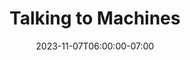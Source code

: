 ---
draft: true
date: 2023-11-07T06:00:00-07:00
title: "Talking to Machines"
ogtitle: "Talking to Machines"
description: |
    Where should tech builders draw the line on AI for military or surveillance? Just because it can be built, doesn't mean it should be. At what point do we blow the whistle, call out the boss, and tell the world? Find out what it's like to sound the alarm from inside a big tech company.
ogdescription: "Where should tech builders draw the line on AI for military or surveillance? Just because it can be built, doesn't mean it should be. At what point do we blow the whistle, call out the boss, and tell the world? Find out what it's like to sound the alarm from inside a big tech company."
number: 47
season: 7
seasonepisode: 3
url: /season7/episode3/
embed: ""
mp3: ""
categories: "episodes"
host: "Bridget Todd"
shownotes: |

transcript: |

---